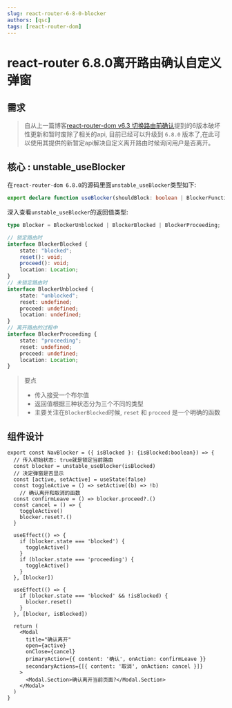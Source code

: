```yaml
---
slug: react-router-6-8-0-blocker
authors: [qsc]
tags: [react-router-dom]
---
```


# react-router 6.8.0离开路由确认自定义弹窗


##  需求

> 自从上一篇博客[react-router-dom v6.3 切换路由前确认](/blog/v6-prompt)提到的6版本破坏性更新和暂时废除了相关的api, 目前已经可以升级到 `6.8.0` 版本了,在此可以使用其提供的新暂定api解决自定义离开路由时候询问用户是否离开。

## 核心 : unstable_useBlocker


在`react-router-dom 6.8.0`的源码里面`unstable_useBlocker`类型如下: 


```ts
export declare function useBlocker(shouldBlock: boolean | BlockerFunction): Blocker;
```

深入查看`unstable_useBlocker`的返回值类型: 

```ts {6-7}
type Blocker = BlockerUnblocked | BlockerBlocked | BlockerProceeding;

// 锁定路由时
interface BlockerBlocked {
    state: "blocked";
    reset(): void;
    proceed(): void;
    location: Location;
}
// 未锁定路由时
interface BlockerUnblocked {
    state: "unblocked";
    reset: undefined;
    proceed: undefined;
    location: undefined;
}
// 离开路由的过程中
interface BlockerProceeding {
    state: "proceeding";
    reset: undefined;
    proceed: undefined;
    location: Location;
}
```

> 要点
>
> - 传入接受一个布尔值
> - 返回值根据三种状态分为三个不同的类型
> - 主要关注在`BlockerBlocked`时候, `reset` 和 `proceed` 是一个明确的函数

## 组件设计

```tsx
export const NavBlocker = ({ isBlocked }: {isBlocked:boolean}) => {
  // 传入初始状态: true就是锁定当前路由
  const blocker = unstable_useBlocker(isBlocked)
  // 决定弹窗是否显示
  const [active, setActive] = useState(false)
  const toggleActive = () => setActive((b) => !b)
	// 确认离开和取消的函数
  const confirmLeave = () => blocker.proceed?.()
  const cancel = () => {
    toggleActive()
    blocker.reset?.()
  }
	
  useEffect(() => {
    if (blocker.state === 'blocked') {
      toggleActive()
    }
    if (blocker.state === 'proceeding') {
      toggleActive()
    }
  }, [blocker])

  useEffect(() => {
    if (blocker.state === 'blocked' && !isBlocked) {
      blocker.reset()
    }
  }, [blocker, isBlocked])

  return (
    <Modal
      title="确认离开"
      open={active}
      onClose={cancel}
      primaryAction={{ content: '确认', onAction: confirmLeave }}
      secondaryActions={[{ content: '取消', onAction: cancel }]}
    >
      <Modal.Section>确认离开当前页面?</Modal.Section>
    </Modal>
  )
}

```

